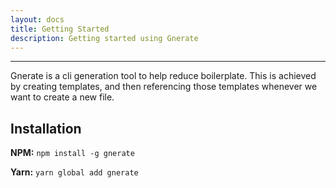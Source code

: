 ```yaml
---
layout: docs
title: Getting Started
description: Getting started using Gnerate
---
```


------

Gnerate is a cli generation tool to help reduce boilerplate. This is achieved by creating templates, and then referencing those templates whenever we want to create a new file.

## Installation

**NPM:** `npm install -g gnerate`

**Yarn:** `yarn global add gnerate`

